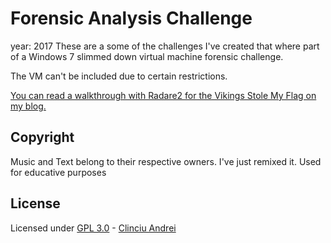 # Forensic Analysis Challenge


year: 2017
These are a some of the challenges I've created that where part of a Windows 7 slimmed down virtual machine forensic challenge.

The VM can't be included due to certain restrictions.


[You can read a walkthrough with Radare2 for the Vikings Stole My Flag on my blog.](https://andreiclinciu.net/blog/vikings-stole-my-flag-radare2-forensic-analysis)


## Copyright 
Music and Text belong to their respective owners. I've just remixed it. Used for educative purposes

## License


Licensed under [GPL 3.0](https://choosealicense.com/licenses/gpl-3.0/) - [Clinciu Andrei](https://andreiclinciu.net) 
